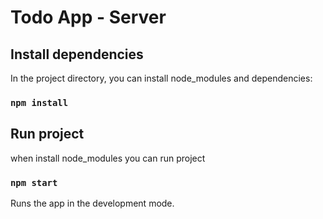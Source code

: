 # Todo App - Server

## Install dependencies

In the project directory, you can install node_modules and dependencies:

### `npm install`

## Run project

when install node_modules you can run project

### `npm start`

Runs the app in the development mode.